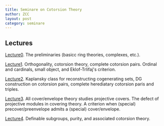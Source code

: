 ```yaml
---
title: Seminare on Cotorsion Theory
author: ZCC
layout: post
category: seminare
---
```


## Lectures

[Lecture0](25SumLec0). The preliminaries (basicc ring theories, complexes, etc.).

[Lecture1](25SumLec1). Orthogonality, cotorsion theory, complete cotorsion pairs. Ordinal and cardinals, small object, and Eklof-Trlifaj's criterion.

[Lecture2](25SumLec2). Kaplansky class for reconstructing cogenerating sets, DG construction on cotorsion pairs, complete herediatary cotorsion paris and triples.

[Lecture3](25SumLec3). All cover/envelope theory studies projective covers. The defect of projective modules in covering theory. A criterion when (special) precover/preenvelope admits a (special) cover/envelope.

[Lecture4](25SumLec4). Definable subgroups, purity, and associated cotorsion theory.
